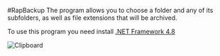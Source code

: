 #RapBackup
The program allows you to choose a folder and any of its subfolders, as well as file extensions that will be archived.<br/>

To use this program you need install  <a href="https://dotnet.microsoft.com/download/dotnet-framework/net48">.NET Framework 4.8</a>

![Clipboard](https://github.com/Thibor/RapBackup/blob/master/RapBackup/Resources/Clipboard.png)